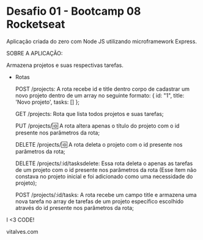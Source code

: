 # Desafio 01 - Bootcamp 08 Rocketseat


Aplicação criada do zero com Node JS utilizando microframework Express.

SOBRE A APLICAÇÃO:

Armazena projetos e suas respectivas tarefas.

- Rotas

    POST /projects: A rota recebe id e title dentro corpo de cadastrar um novo projeto dentro de um array no seguinte formato: { id: "1", title: 'Novo projeto', tasks: [] };

    GET /projects: Rota que lista todos projetos e suas tarefas;

    PUT /projects/:id: A rota altera apenas o título do projeto com o id presente nos parâmetros da rota;

    DELETE /projects/:id: A rota deleta o projeto com o id presente nos parâmetros da rota;
    
    DELETE /projects/:id/tasksdelete: Essa rota deleta o apenas as tarefas de um projeto com o id presente nos parâmetros da rota (Esse ítem não constava no projeto inicial e foi adicionado como uma necessidade do projeto);

    POST /projects/:id/tasks: A rota recebe um campo title e armazena uma nova tarefa no array de tarefas de um projeto específico escolhido através do id presente nos parâmetros da rota;
    
    


I <3 CODE! 

vitalves.com
